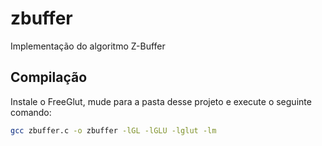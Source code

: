 # zbuffer
Implementação do algoritmo Z-Buffer
## Compilação
Instale o FreeGlut, mude para a pasta desse projeto e execute o seguinte comando:

```bash
gcc zbuffer.c -o zbuffer -lGL -lGLU -lglut -lm
```
